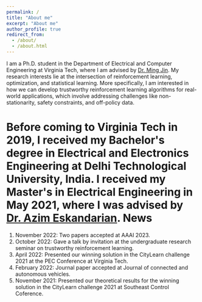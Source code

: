 ```yaml
---
permalink: /
title: "About me"
excerpt: "About me"
author_profile: true
redirect_from: 
  - /about/
  - /about.html
---
```


I am a Ph.D. student in the Department of Electrical and Computer Engineering at Virginia Tech, where I am advised by [Dr. Ming Jin](http://www.jinming.tech). My research interests lie at the intersection of reinforcement learning, optimization, and statistical learning. More specifically, I am interested in how we can develop trustworthy reinforcement learning algorithms for real-world applications, which involve addressing challenges like non-stationarity, safety constraints, and off-policy data.

Before coming to Virginia Tech in 2019, I received my Bachelor's degree in Electrical and Electronics Engineering at Delhi Technological University, India. I received my Master's in Electrical Engineering in May 2021, where I was advised by  [Dr. Azim Eskandarian](https://asim.me.vt.edu/).
News
======
1. November 2022: Two papers accepted at AAAI 2023.
2. October 2022: Gave a talk by invitation at the undergraduate research seminar on trustworthy reinforcement learning.
3. April 2022: Presented our winning solution in the CityLearn challenge 2021 at the PEC Conference at Virginia Tech.
4. February 2022: Journal paper accepted at Journal of connected and autonomous vehicles.
5. November 2021: Presented our theoretical results for the winning solution in the CityLearn challenge 2021 at Southeast Control Coference.
